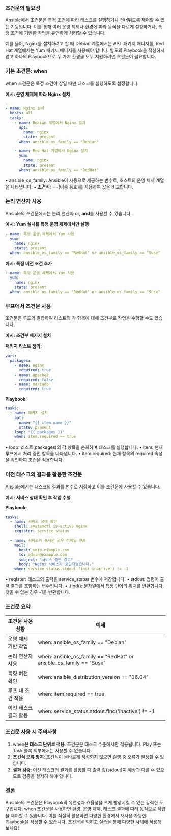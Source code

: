 
### **조건문의 필요성**

Ansible에서 조건문은 특정 조건에 따라 태스크를 실행하거나 건너뛰도록 제어할 수 있는 기능입니다. 이를 통해 여러 운영 체제나 환경에 따라 동작을 다르게 설정하거나, 특정 조건에 기반한 작업을 유연하게 처리할 수 있습니다.

예를 들어, Nginx를 설치하려고 할 때 Debian 계열에서는 APT 패키지 매니저를, Red Hat 계열에서는 Yum 패키지 매니저를 사용해야 합니다. 별도의 Playbook을 작성하지 않고 하나의 Playbook으로 두 가지 환경을 모두 지원하려면 조건문이 필요합니다.

### **기본 조건문: when**

when 조건문은 특정 조건이 참일 때만 태스크를 실행하도록 설정합니다.


**예시: 운영 체제에 따라 Nginx 설치**

```yaml
---
- name: Nginx 설치
  hosts: all
  tasks:
    - name: Debian 계열에서 Nginx 설치
      apt:
        name: nginx
        state: present
      when: ansible_os_family == "Debian"

    - name: Red Hat 계열에서 Nginx 설치
      yum:
        name: nginx
        state: present
      when: ansible_os_family == "RedHat"
```

• ansible_os_family: Ansible이 자동으로 제공하는 변수로, 호스트의 운영 체제 계열을 나타냅니다.
• **조건식**: ==(이중 등호)를 사용하여 값을 비교합니다.

### **논리 연산자 사용**

Ansible의 조건문에서는 논리 연산자 or, **and**를 사용할 수 있습니다.

**예시: Yum 설치를 특정 운영 체제에서만 실행**

```yaml
- name: 특정 운영 체제에서 Yum 사용
  yum:
    name: nginx
    state: present
  when: ansible_os_family == "RedHat" or ansible_os_family == "Suse"
```

**예시: 특정 버전 조건 추가**

```yaml
- name: 특정 운영 체제에서 Yum 사용
  yum:
    name: nginx
    state: present
  when: ansible_os_family == "RedHat" or ansible_os_family == "Suse"
```

### **루프에서 조건문 사용**

조건문은 루프와 결합하여 리스트의 각 항목에 대해 조건부로 작업을 수행할 수도 있습니다.

**예시: 조건부 패키지 설치**

**패키지 리스트 정의:**

```yaml
vars:
  packages:
    - name: nginx
      required: true
    - name: apache2
      required: false
    - name: mariadb
      required: true
```
  

**Playbook:**

```yaml
tasks:
  - name: 패키지 설치
    apt:
      name: "{{ item.name }}"
      state: present
    loop: "{{ packages }}"
    when: item.required == true
```

• loop: 리스트(packages)의 각 항목을 순회하며 태스크를 실행합니다.
• item: 현재 루프에서 처리 중인 항목을 나타냅니다.
• item.required: 현재 항목의 required 속성을 확인하여 조건을 적용합니다.

### **이전 태스크의 결과를 활용한 조건문**

Ansible에서는 태스크의 결과를 변수로 저장하고 이를 조건문에 사용할 수 있습니다.

**예시: 서비스 상태 확인 후 작업 수행**

**Playbook:**

```yaml
tasks:
  - name: 서비스 상태 확인
    shell: systemctl is-active nginx
    register: service_status

  - name: 서비스가 중지된 경우 이메일 전송
    mail:
      host: smtp.example.com
      to: admin@example.com
      subject: "서비스 중단 경고"
      body: "Nginx 서비스가 중단되었습니다."
    when: service_status.stdout.find('inactive') != -1
```

• register: 태스크의 출력을 service_status 변수에 저장합니다.
• stdout: 명령어 출력 결과를 포함하는 변수입니다.
• .find(): 문자열에서 특정 단어의 위치를 반환합니다. 찾을 수 없는 경우 -1을 반환합니다.

### **조건문 요약**


| 조건문 사용 상황    | 예제                                                                 |
| ------------ | ------------------------------------------------------------------ |
| 운영 체제 기반 작업  | when: ansible_os_family == "Debian"                                |
| 논리 연산자 사용    | when: ansible_os_family == "RedHat" or ansible_os_family == "Suse" |
| 특정 버전 확인     | when: ansible_distribution_version == "16.04"                      |
| 루프 내 조건 적용   | when: item.required == true                                        |
| 이전 태스크 결과 활용 | when: service_status.stdout.find('inactive') != -1                 |

### **조건문 사용 시 주의사항**

1. when**은 태스크 단위로 적용**: 조건문은 태스크 수준에서만 적용됩니다. Play 또는 Task 블록 외부에서는 사용할 수 없습니다.
2. **조건식 오류 방지**: 조건식이 올바르게 작성되지 않으면 실행 중 오류가 발생할 수 있습니다.
3. **결과 검증**: 이전 태스크의 결과를 활용할 때 출력 값(stdout)이 예상과 다를 수 있으므로 검증을 철저히 해야 합니다.

### **결론**

Ansible의 조건문은 Playbook의 유연성과 효율성을 크게 향상시킬 수 있는 강력한 도구입니다. when 조건문을 사용하면 환경, 운영 체제, 태스크 결과에 따라 동적으로 작업을 제어할 수 있습니다. 이를 적절히 활용하면 다양한 환경에서 재사용 가능한 Playbook을 작성할 수 있습니다. 조건문을 익히고 실습을 통해 다양한 사례에 적용해 보세요!